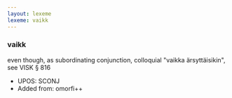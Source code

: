 ```yaml
---
layout: lexeme
lexeme: vaikk
---
```


###  vaikk

even though, as subordinating conjunction, colloquial "vaikka ärsyttäisikin", see VISK § 816
* UPOS:  SCONJ
* Added from:  omorfi++

